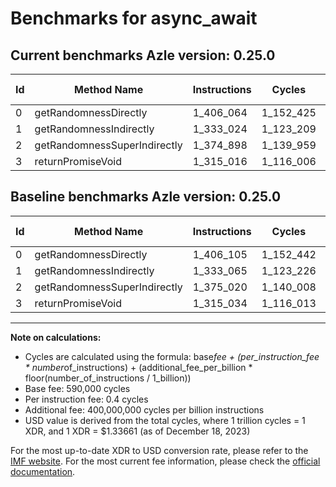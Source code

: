 # Benchmarks for async_await

## Current benchmarks Azle version: 0.25.0

| Id  | Method Name                  | Instructions | Cycles    | USD           | USD/Thousand Calls | Change                          |
| --- | ---------------------------- | ------------ | --------- | ------------- | ------------------ | ------------------------------- |
| 0   | getRandomnessDirectly        | 1_406_064    | 1_152_425 | $0.0000015403 | $0.0015            | <font color="green">-41</font>  |
| 1   | getRandomnessIndirectly      | 1_333_024    | 1_123_209 | $0.0000015013 | $0.0015            | <font color="green">-41</font>  |
| 2   | getRandomnessSuperIndirectly | 1_374_898    | 1_139_959 | $0.0000015237 | $0.0015            | <font color="green">-122</font> |
| 3   | returnPromiseVoid            | 1_315_016    | 1_116_006 | $0.0000014917 | $0.0015            | <font color="green">-18</font>  |

## Baseline benchmarks Azle version: 0.25.0

| Id  | Method Name                  | Instructions | Cycles    | USD           | USD/Thousand Calls |
| --- | ---------------------------- | ------------ | --------- | ------------- | ------------------ |
| 0   | getRandomnessDirectly        | 1_406_105    | 1_152_442 | $0.0000015404 | $0.0015            |
| 1   | getRandomnessIndirectly      | 1_333_065    | 1_123_226 | $0.0000015013 | $0.0015            |
| 2   | getRandomnessSuperIndirectly | 1_375_020    | 1_140_008 | $0.0000015237 | $0.0015            |
| 3   | returnPromiseVoid            | 1_315_034    | 1_116_013 | $0.0000014917 | $0.0015            |

---

**Note on calculations:**

-   Cycles are calculated using the formula: base*fee + (per_instruction_fee * number*of_instructions) + (additional_fee_per_billion * floor(number_of_instructions / 1_billion))
-   Base fee: 590,000 cycles
-   Per instruction fee: 0.4 cycles
-   Additional fee: 400,000,000 cycles per billion instructions
-   USD value is derived from the total cycles, where 1 trillion cycles = 1 XDR, and 1 XDR = $1.33661 (as of December 18, 2023)

For the most up-to-date XDR to USD conversion rate, please refer to the [IMF website](https://www.imf.org/external/np/fin/data/rms_sdrv.aspx).
For the most current fee information, please check the [official documentation](https://internetcomputer.org/docs/current/developer-docs/gas-cost#execution).

